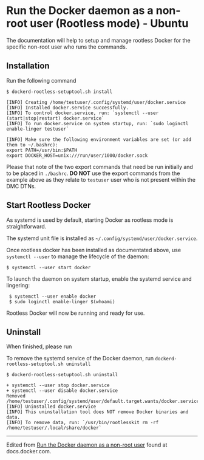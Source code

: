 # Run the Docker daemon as a non-root user (Rootless mode) - Ubuntu

The documentation will help to setup and manage rootless Docker for the specific non-root user who runs the commands.

## Installation

Run the following command

    $ dockerd-rootless-setuptool.sh install

    [INFO] Creating /home/testuser/.config/systemd/user/docker.service
    [INFO] Installed docker.service successfully.
    [INFO] To control docker.service, run: `systemctl --user (start|stop|restart) docker.service`
    [INFO] To run docker.service on system startup, run: `sudo loginctl enable-linger testuser`

    [INFO] Make sure the following environment variables are set (or add them to ~/.bashrc):
    export PATH=/usr/bin:$PATH
    export DOCKER_HOST=unix:///run/user/1000/docker.sock

Please that note of the two export commands that need be run initially and to be placed in `./bashrc`. **DO NOT** use the export commands from the example above
as they relate to `testuser` user who is not present within the DMC DTNs.


## Start Rootless Docker

As systemd is used by default, starting Docker as rootless mode is straightforward.

The systemd unit file is installed as `~/.config/systemd/user/docker.service`.

Once rootless docker has been installed as documentated above, use `systemctl --user` to manage the lifecycle of the daemon:

    $ systemctl --user start docker

To launch the daemon on system startup, enable the systemd service and lingering:

     $ systemctl --user enable docker
     $ sudo loginctl enable-linger $(whoami)

Rootless Docker will now be running and ready for use.

## Uninstall

When finished, please run

To remove the systemd service of the Docker daemon, run `dockerd-rootless-setuptool.sh uninstall`

    $ dockerd-rootless-setuptool.sh uninstall

    + systemctl --user stop docker.service
    + systemctl --user disable docker.service
    Removed /home/testuser/.config/systemd/user/default.target.wants/docker.service.
    [INFO] Uninstalled docker.service
    [INFO] This uninstallation tool does NOT remove Docker binaries and data.
    [INFO] To remove data, run: `/usr/bin/rootlesskit rm -rf /home/testuser/.local/share/docker`
    
---   
    
Edited from [Run the Docker daemon as a non-root user](https://docs.docker.com/engine/security/rootless) found at docs.docker.com.
